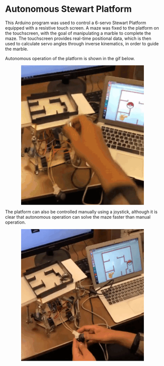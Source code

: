 Autonomous Stewart Platform
=============================

This Arduino program was used to control a 6-servo Stewart Platform equipped with a resistive touch screen. A maze was fixed to the platform on the touchscreen, with the goal of manipulating a marble to complete the maze. The touchscreen provides real-time positional data, which is then used to calculate servo angles through inverse kinematics, in order to guide the marble. 

Autonomous operation of the platform is shown in the gif below.

<p align="CENTER">
  <img align="CENTER" src="autonomous.gif" width=400>
</p>


The platform can also be controlled manually using a joystick, although it is clear that autonomous operation can solve the maze faster than manual operation.

<p align="CENTER">
  <img align="CENTER" src="manualmode.gif" width=400>
</p>

